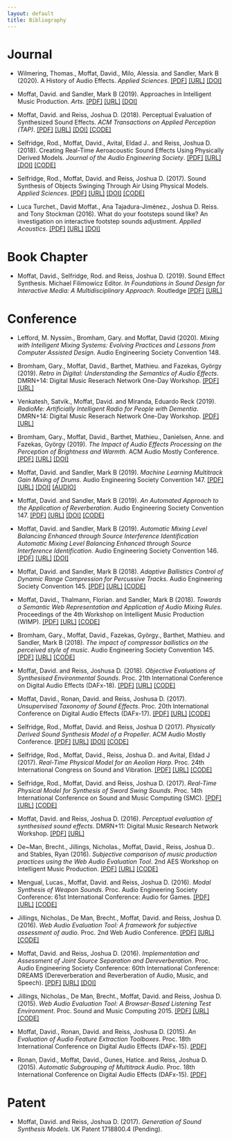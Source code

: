 ```yaml
---
layout: default
title: Bibliography
---
```


# Journal

* Wilmering, Thomas., Moffat, David., Milo, Alessia. and Sandler, Mark B (2020). A History of Audio Effects. _Applied Sciences_. [[PDF]](https://www.mdpi.com/2076-3417/10/3/791/pdf) [[URL]](https://www.mdpi.com/2076-3417/10/3/791) [[DOI]](10.3390/app10030791)

* Moffat, David. and Sandler, Mark B (2019). Approaches in Intelligent Music Production. _Arts_. [[PDF]](https://www.mdpi.com/2076-0752/8/4/125/pdf) [[URL]](https://www.mdpi.com/541536) [[DOI]](10.3390/arts8040125)

* Moffat, David. and Reiss, Joshua D. (2018). Perceptual Evaluation of Synthesized Sound Effects. _ACM Transactions on Applied Perception (TAP)_. [[PDF]](https://dl.acm.org/authorize?N658914) [[URL]](https://dl.acm.org/citation.cfm?id=3165287) [[DOI]](10.1145/3165287) [[CODE]](https://code.soundsoftware.ac.uk/projects/perceptual-evaluation-of-sound-synthesis)

* Selfridge, Rod., Moffat, David., Avital, Eldad J.. and Reiss, Joshua D. (2018). Creating Real-Time Aeroacoustic Sound Effects Using Physically Derived Models. _Journal of the Audio Engineering Society_. [[PDF]](http://www.aes.org/journal/online/jaes.cfm?file=JAES_V66_7_8/JAES_V66_7_8_PG594hirez.pdf&elibID=19708) [[URL]](http://www.aes.org/e-lib/browse.cfm?elib=19708) [[DOI]](10.17743/jaes.2018.0033) [[CODE]](https://code.soundsoftware.ac.uk/projects/physical-model-of-a-sword-sound/)

* Selfridge, Rod., Moffat, David. and Reiss, Joshua D. (2017). Sound Synthesis of Objects Swinging Through Air Using Physical Models. _Applied Sciences_. [[PDF]](http://www.mdpi.com/2076-3417/7/11/1177/pdf) [[URL]](http://www.mdpi.com/2076-3417/7/11/1177) [[DOI]](10.3390/app7111177) [[CODE]](https://code.soundsoftware.ac.uk/projects/physicallyderivedswingingobjects)

* Luca Turchet., David Moffat., Ana Tajadura-Jim&eacute;nez., Joshua D. Reiss. and Tony Stockman (2016). What do your footsteps sound like? An investigation on interactive footstep sounds adjustment. _Applied Acoustics_. [[PDF]](http://davemoffat.com/wp/wp-content/uploads/2016/05/What-do-your-footsteps-sound-like.pdf) [[URL]](http://www.sciencedirect.com/science/article/pii/S0003682X16300913) [[DOI]](10.1016/j.apacoust.2016.04.007)

# Book Chapter

* Moffat, David., Selfridge, Rod. and Reiss, Joshua D. (2019). Sound Effect Synthesis. Michael Filimowicz Editor. _In Foundations in Sound Design for Interactive Media: A Multidisciplinary Approach_. Routledge [[PDF]](https://www.eecs.qmul.ac.uk/~josh/documents/2019/Sound_Effect_Synthesis.pdf) [[URL]](https://www.amazon.co.uk/gp/product/B07TDQQVCK/ref=as_li_qf_asin_il_tl?ie=UTF8&tag=davemoffat-21&creative=6738&linkCode=as2&creativeASIN=B07TDQQVCK&linkId=9673d36a941c5b590566d7459f3ad665)

# Conference

* Lefford, M. Nyssim., Bromham, Gary. and Moffat, David (2020). _Mixing with Intelligent Mixing Systems: Evolving Practices and Lessons from Computer Assisted Design_. Audio Engineering Society Convention 148.

* Bromham, Gary., Moffat, David., Barthet, Mathieu. and Fazekas, Gy&ouml;rgy (2019). _Retro in Digital: Understanding the Semantics of Audio Effects_. DMRN+14: Digital Music Reserach Network One-Day Workshop. [[PDF]](https://qmro.qmul.ac.uk/xmlui/bitstream/handle/123456789/61898/DMRN14_Proceedings_17Dec2019.pdf?sequence=2&isAllowed=y) [[URL]](https://www.qmul.ac.uk/dmrn/dmrn14/)

* Venkatesh, Satvik., Moffat, David. and Miranda, Eduardo Reck (2019). _RadioMe: Artificially Intelligent Radio for People with Dementia_. DMRN+14: Digital Music Reserach Network One-Day Workshop. [[PDF]](https://qmro.qmul.ac.uk/xmlui/bitstream/handle/123456789/61898/DMRN14_Proceedings_17Dec2019.pdf?sequence=2&isAllowed=y) [[URL]](https://www.qmul.ac.uk/dmrn/dmrn14/)

* Bromham, Gary., Moffat, David., Barthet, Mathieu., Danielsen, Anne. and Fazekas, Gy&ouml;rgy (2019). _The Impact of Audio Effects Processing on the Perception of Brightness and Warmth_. ACM Audio Mostly Conference. [[PDF]](http://davemoffat.com/wp/wp-content/uploads/2019/09/BrightWarm-AM19.pdf) [[URL]](https://dl.acm.org/citation.cfm?id=3356618) [[DOI]](10.1145/3356590.3356618)

* Moffat, David. and Sandler, Mark B (2019). _Machine Learning Multitrack Gain Mixing of Drums_. Audio Engineering Society Convention 147. [[PDF]](http://davemoffat.com/wp/wp-content/uploads/2019/09/ML-DrumMixing-AES19.pdf) [[URL]](http://www.aes.org/e-lib/browse.cfm?elib=20550) [[DOI]](10.17743/aesconv.2019.978-1-942220-31-2) [[AUDIO]](https://djmoffat.github.io/MachineLearningDrumGainMixing/)

* Moffat, David. and Sandler, Mark B (2019). _An Automated Approach to the Application of Reverberation_. Audio Engineering Society Convention 147. [[PDF]](http://davemoffat.com/wp/wp-content/uploads/2019/09/AutoReverb-AES19.pdf) [[URL]](http://www.aes.org/e-lib/browse.cfm?elib=20637) [[DOI]](10.17743/aesconv.2019.978-1-942220-31-2) [[CODE]](https://github.com/djmoffat/AutoReverb)

* Moffat, David. and Sandler, Mark B (2019). _Automatic Mixing Level Balancing Enhanced through Source Interference Identification Automatic Mixing Level Balancing Enhanced through Source Interference Identification_. Audio Engineering Society Convention 146. [[PDF]](http://davemoffat.com/wp/wp-content/uploads/2019/03/20355.pdf) [[URL]](http://www.aes.org/e-lib/browse.cfm?elib=20355) [[DOI]](10.17743/aesconv.2019.978-1-942220-26-8)

* Moffat, David. and Sandler, Mark B (2018). _Adaptive Ballistics Control of Dynamic Range Compression for Percussive Tracks_. Audio Engineering Society Convention 145. [[PDF]](http://davemoffat.com/wp/wp-content/uploads/2018/11/19748.pdf) [[URL]](http://www.aes.org/e-lib/browse.cfm?elib=19748) [[CODE]](https://github.com/djmoffat/intelligentCompressor)

* Moffat, David., Thalmann, Florian. and Sandler, Mark B (2018). _Towards a Semantic Web Representation and Application of Audio Mixing Rules_. Proceedings of the 4th Workshop on Intelligent Music Production (WIMP). [[PDF]](https://research.hud.ac.uk/media/assets/document/research/3-MoffatThalmannSandlerWIMP2018.pdf) [[URL]](https://research.hud.ac.uk/institutes-centres/apl/events/wimp18/wimp18programme/) [[CODE]](https://github.com/djmoffat/RIFMixingRules)

* Bromham, Gary., Moffat, David., Fazekas, Gy&ouml;rgy., Barthet, Mathieu. and Sandler, Mark B (2018). _The impact of compressor ballistics on the perceived style of music_. Audio Engineering Society Convention 145. [[PDF]](http://davemoffat.com/wp/wp-content/uploads/2018/11/19806.pdf) [[URL]](http://www.aes.org/e-lib/browse.cfm?elib=19806) [[CODE]](https://github.com/djmoffat/MatlabPlotForAESPaper)

* Moffat, David. and Reiss, Joshusa D. (2018). _Objective Evaluations of Synthesised Environmental Sounds_. Proc. 21th International Conference on Digital Audio Effects (DAFx-18). [[PDF]](http://dafx2018.web.ua.pt/papers/DAFx2018_paper_34.pdf) [[URL]](http://dafx2018.web.ua.pt/#program) [[CODE]](https://code.soundsoftware.ac.uk/projects/synthparameteroptimiser)

* Moffat, David., Ronan, David. and Reiss, Joshusa D. (2017). _Unsupervised Taxonomy of Sound Effects_. Proc. 20th International Conference on Digital Audio Effects (DAFx-17). [[PDF]](https://dafx17.eca.ed.ac.uk/papers/DAFx17_paper_26.pdf) [[URL]](https://dafx17.eca.ed.ac.uk/Program.html) [[CODE]](https://goo.gl/9aWhTX)

* Selfridge, Rod., Moffat, David. and Reiss, Joshua D (2017). _Physically Derived Sound Synthesis Model of a Propeller_. ACM Audio Mostly Conference. [[PDF]](https://dl.acm.org/authorize?N658925) [[URL]](https://dl.acm.org/citation.cfm?id=3123524) [[DOI]](10.1145/3123514.3123524) [[CODE]](https://code.soundsoftware.ac.uk/projects/propeller-model)

* Selfridge, Rod., Moffat, David., Reiss, Joshua D.. and Avital, Eldad J (2017). _Real-Time Physical Model for an Aeolian Harp_. Proc. 24th International Congress on Sound and Vibration. [[PDF]](https://www.iiav.org/archives_icsv_last/2017_icsv24/content/papers/papers/full_paper_169_20170427190827242.pdf) [[URL]](http://icsv24.org/index.php?va=viewpage&vaid=175) [[CODE]](https://code.soundsoftware.ac.uk/projects/aeolianharp)

* Selfridge, Rod., Moffat, David. and Reiss, Joshua D. (2017). _Real-Time Physical Model for Synthesis of Sword Swing Sounds_. Proc. 14th International Conference on Sound and Music Computing (SMC). [[PDF]](http://smc2017.aalto.fi/media/materials/proceedings/SMC17_p299.pdf) [[URL]](http://smc2017.aalto.fi/proceedings.html) [[CODE]](https://code.soundsoftware.ac.uk/projects/physical-model-of-a-sword-sound)

* Moffat, David. and Reiss, Joshua D. (2016). _Perceptual evaluation of synthesised sound effects_. DMRN+11: Digital Music Research Network Workshop. [[PDF]](http://www.eecs.qmul.ac.uk/~josh/documents/2016/Moffat%20DMRN%202016.pdf) [[URL]](http://c4dm.eecs.qmul.ac.uk/dmrn/events/dmrnp11/)

* De~Man, Brecht., Jillings, Nicholas., Moffat, David., Reiss, Joshua D.. and Stables, Ryan (2016). _Subjective comparison of music production practices using the Web Audio Evaluation Tool_. 2nd AES Workshop on Intelligent Music Production. [[PDF]](http://c4dm.eecs.qmul.ac.uk/events/wimp2/DeMan-WAET.pdf) [[URL]](http://www.semanticaudio.co.uk/events/wimp2016/) [[CODE]](https://code.soundsoftware.ac.uk/projects/webaudioevaluationtool)

* Mengual, Lucas., Moffat, David. and Reiss, Joshua D. (2016). _Modal Synthesis of Weapon Sounds_. Proc. Audio Engineering Society Conference: 61st International Conference: Audio for Games. [[PDF]](http://davemoffat.com/wp/wp-content/uploads/2016/05/18098.pdf) [[URL]](http://www.aes.org/e-lib/browse.cfm?elib=18098) [[CODE]](https://code.soundsoftware.ac.uk/projects/modal-synthesis-of-weapon-sounds)

* Jillings, Nicholas., De Man, Brecht., Moffat, David. and Reiss, Joshua D. (2016). _Web Audio Evaluation Tool: A framework for subjective assessment of audio_. Proc. 2nd Web Audio Conference. [[PDF]](https://smartech.gatech.edu/bitstream/handle/1853/54595/WAC2016-67.pdf?sequence=1) [[URL]](https://smartech.gatech.edu/handle/1853/54595) [[CODE]](https://github.com/BrechtDeMan/WebAudioEvaluationTool)

* Moffat, David. and Reiss, Joshua D. (2016). _Implementation and Assessment of Joint Source Separation and Dereverberation_. Proc. Audio Engineering Society Conference: 60th International Conference: DREAMS (Dereverberation and Reverberation of Audio, Music, and Speech). [[PDF]](http://davemoffat.com/wp/wp-content/uploads/2016/05/18065.pdf) [[URL]](http://www.aes.org/e-lib/browse.cfm?elib=18065) [[DOI]](10.17743/aesconf.2016.978-1-942220-07-7)

* Jillings, Nicholas., De Man, Brecht., Moffat, David. and Reiss, Joshua D. (2015). _Web Audio Evaluation Tool: A Browser-Based Listening Test Environment_. Proc. Sound and Music Computing 2015. [[PDF]](http://smcnetwork.org/system/files/SMC2015_submission_88.pdf) [[URL]](http://smcnetwork.org/node/1940) [[CODE]](https://code.soundsoftware.ac.uk/projects/webaudioevaluationtool)

* Moffat, David., Ronan, David. and Reiss, Joshusa D. (2015). _An Evaluation of Audio Feature Extraction Toolboxes_. Proc. 18th International Conference on Digital Audio Effects (DAFx-15). [[PDF]](http://www.ntnu.edu/documents/1001201110/1266017954/DAFx-15_submission_43_v2.pdf/06508f48-9272-41c8-9381-7639a0240770)

* Ronan, David., Moffat, David., Gunes, Hatice. and Reiss, Joshua D. (2015). _Automatic Subgrouping of Multitrack Audio_. Proc. 18th International Conference on Digital Audio Effects (DAFx-15). [[PDF]](http://www.ntnu.edu/documents/1001201110/1266017954/DAFx-15_submission_19.pdf/78f998cf-2bf9-4222-a6b4-38253c08c714)

# Patent

* Moffat, David. and Reiss, Joshua D. (2017). _Generation of Sound Synthesis Models_. UK Patent 1718800.4 (Pending).

